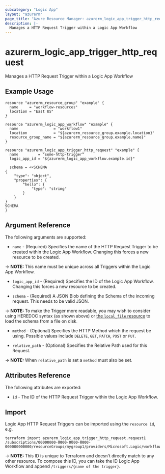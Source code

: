 ```yaml
---
subcategory: "Logic App"
layout: "azurerm"
page_title: "Azure Resource Manager: azurerm_logic_app_trigger_http_request"
description: |-
  Manages a HTTP Request Trigger within a Logic App Workflow
---
```


# azurerm_logic_app_trigger_http_request

Manages a HTTP Request Trigger within a Logic App Workflow

## Example Usage

```hcl
resource "azurerm_resource_group" "example" {
  name     = "workflow-resources"
  location = "East US"
}

resource "azurerm_logic_app_workflow" "example" {
  name                = "workflow1"
  location            = "${azurerm_resource_group.example.location}"
  resource_group_name = "${azurerm_resource_group.example.name}"
}

resource "azurerm_logic_app_trigger_http_request" "example" {
  name         = "some-http-trigger"
  logic_app_id = "${azurerm_logic_app_workflow.example.id}"

  schema = <<SCHEMA
{
    "type": "object",
    "properties": {
        "hello": {
            "type": "string"
        }
    }
}
SCHEMA
}
```

## Argument Reference

The following arguments are supported:

* `name` - (Required) Specifies the name of the HTTP Request Trigger to be created within the Logic App Workflow. Changing this forces a new resource to be created.

-> **NOTE:** This name must be unique across all Triggers within the Logic App Workflow.

* `logic_app_id` - (Required) Specifies the ID of the Logic App Workflow. Changing this forces a new resource to be created.

* `schema` - (Required) A JSON Blob defining the Schema of the incoming request. This needs to be valid JSON.

-> **NOTE:** To make the Trigger more readable, you may wish to consider using HEREDOC syntax (as shown above) or [the `local_file` resource](https://www.terraform.io/docs/providers/local/d/file.html) to load the schema from a file on disk.

* `method` - (Optional) Specifies the HTTP Method which the request be using. Possible values include `DELETE`, `GET`, `PATCH`, `POST` or `PUT`.

* `relative_path` - (Optional) Specifies the Relative Path used for this Request.

-> **NOTE:** When `relative_path` is set a `method` must also be set.

## Attributes Reference

The following attributes are exported:

* `id` - The ID of the HTTP Request Trigger within the Logic App Workflow.

## Import

Logic App HTTP Request Triggers can be imported using the `resource id`, e.g.

```shell
terraform import azurerm_logic_app_trigger_http_request.request1 /subscriptions/00000000-0000-0000-0000-000000000000/resourceGroups/mygroup1/providers/Microsoft.Logic/workflows/workflow1/triggers/request1
```

-> **NOTE:** This ID is unique to Terraform and doesn't directly match to any other resource. To compose this ID, you can take the ID Logic App Workflow and append `/triggers/{name of the trigger}`.
